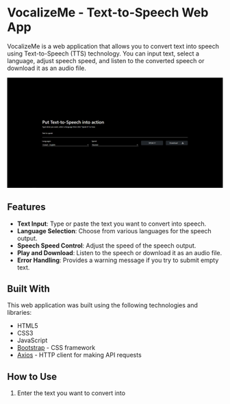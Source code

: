 # VocalizeMe - Text-to-Speech Web App

VocalizeMe is a web application that allows you to convert text into speech using Text-to-Speech (TTS) technology. You can input text, select a language, adjust speech speed, and listen to the converted speech or download it as an audio file.

![VocalizeMe Screenshot](Screenshot.png)

## Features

- **Text Input**: Type or paste the text you want to convert into speech.
- **Language Selection**: Choose from various languages for the speech output.
- **Speech Speed Control**: Adjust the speed of the speech output.
- **Play and Download**: Listen to the speech or download it as an audio file.
- **Error Handling**: Provides a warning message if you try to submit empty text.

## Built With

This web application was built using the following technologies and libraries:

- HTML5
- CSS3
- JavaScript
- [Bootstrap](https://getbootstrap.com/) - CSS framework
- [Axios](https://github.com/axios/axios) - HTTP client for making API requests


## How to Use

1. Enter the text you want to convert into

